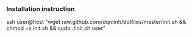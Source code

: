### Installation instruction

ssh user@host "wget raw.github.com/dqminh/dotfiles/master/init.sh && chmod +x init.sh && sudo ./init.sh user"
